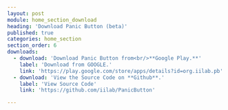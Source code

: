 ```yaml
---
layout: post
module: home_section_download
heading: 'Download Panic Button (beta)'
published: true
categories: home_section
section_order: 6
downloads:
  - download: 'Download Panic Button from<br/>**Google Play.**'
    label: 'Download from GOOGLE.'
    link: 'https://play.google.com/store/apps/details?id=org.iilab.pb'
  - download: 'View the Source Code on **Github**.'
    label: 'View Source Code'
    link: 'https://github.com/iilab/PanicButton'

---
```


